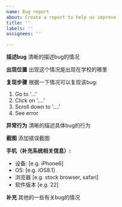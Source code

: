 ```yaml
---
name: Bug report
about: Create a report to help us improve
title: ''
labels: ''
assignees: ''

---
```


**描述bug**
清晰的描述bug的情况

**出现位置**
出现这个情况是出现在学校的哪里

**复现步骤**
根据一下情况可以复现该bug:
1. Go to '...'
2. Click on '....'
3. Scroll down to '....'
4. See error

**异常行为**
清晰的描述具体bug的行为

**截图**
添加错误截图

**手机（补充系统相关信息）:**
 - 设备: [e.g. iPhone6]
 - OS: [e.g. iOS8.1]
 - 浏览器 [e.g. stock browser, safari]
 - 软件版本 [e.g. 22]

**补充**
其他的一些有关bug的情况
